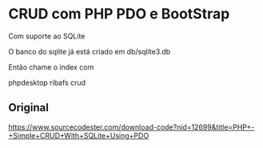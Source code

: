 # CRUD com PHP PDO e BootStrap

Com suporte ao SQLite

O banco do sqlite já está criado em db/sqlite3.db

Então chame o index com

phpdesktop
ribafs
crud

## Original

https://www.sourcecodester.com/download-code?nid=12699&title=PHP+-+Simple+CRUD+With+SQLite+Using+PDO


